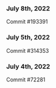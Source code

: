 ### July 8th, 2022

Commit #193391

### July 5th, 2022

Commit #314353


### July 4th, 2022

Commit #72281
